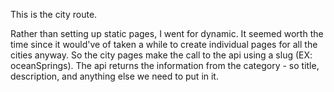 This is the city route.

Rather than setting up static pages, I went for dynamic. It seemed worth the time since it would've of taken a while to create individual pages for all the cities anyway. So the city pages make the call to the api using a slug (EX: oceanSprings). The api returns the information from the category - so title, description, and anything else we need to put in it.
